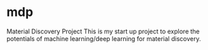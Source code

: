# mdp
Material Discovery Project
This is my start up project to explore the potentials of machine learning/deep learning for material discovery. 
